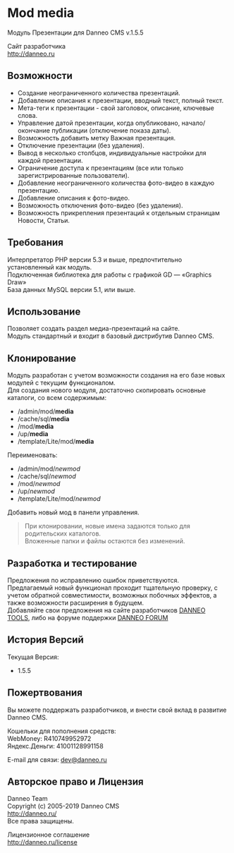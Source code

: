 Mod media
=========

Модуль Презентации для Danneo CMS v.1.5.5

Сайт разработчика  
<http://danneo.ru>

Возможности
-----------

+	Создание неограниченного количества презентаций.
+	Добавление описания к презентации, вводный текст, полный текст.
+	Мета-теги к презентации - свой заголовок, описание, ключевые слова.
+	Управление датой презентации, когда опубликовано, начало/окончание публикации (отключение показа даты).
+	Возможность добавить метку Важная презентация.
+	Отключение презентации (без удаления).
+	Вывод в несколько столбцов, индивидуальные настройки для каждой презентации.
+	Ограничение доступа к презентациям (все или только зарегистрированные пользователи).
+	Добавление неограниченного количества фото-видео в каждую презентацию.
+	Добавление описания к фото-видео.
+	Возможность отключения фото-видео (без удаления).
+	Возможность прикрепления презентаций к отдельным страницам Новости, Статьи.

Требования
----------
Интерпретатор PHP версии 5.3 и выше, предпочтительно установленный как модуль.  
Подключенная библиотека для работы с графикой GD — «Graphics Draw»  
База данных MySQL версии 5.1, или выше.

Использование
-------------
Позволяет создать раздел медиа-презентаций на сайте.  
Модуль стандартный и входит в базовый дистрибутив Danneo CMS.  

Клонирование
------------
Модуль разработан с учетом возможности создания на его базе новых модулей с текущим функционалом.  
Для создания нового модуля, достаточно скопировать основные каталоги, со всем содержимым:  

+	/admin/mod/**media**
+	/cache/sql/**media** 
+	/mod/**media** 
+	/up/**media**
+	/template/Lite/mod/**media**  

Переименовать:  

+	/admin/mod/*newmod*
+	/cache/sql/*newmod*
+	/mod/*newmod*
+	/up/*newmod*
+	/template/Lite/mod/*newmod*  

Добавить новый мод в панели управления.  
>  При клонировании, новые имена задаются только для родительских каталогов.  
>  Вложенные папки и файлы остаются без изменений. 

Разработка и тестирование
-----------------------
Предложения по исправлению ошибок приветствуются.   
Предлагаемый новый функционал проходит тщательную проверку, с учетом обратной совместимости, возможных побочных эффектов, а также возможности расширения в будущем.   
Добавляйте свои предложения на сайте разработчиков [DANNEO TOOLS][], либо на форуме поддержки [DANNEO FORUM][]  

 [DANNEO TOOLS]: http://tools.danneo.ru/
 [DANNEO FORUM]: http://forum.danneo.ru/

История Версий
---------------
Текущая Версия:

*	1.5.5

Пожертвования
-------------
Вы можете поддержать разработчиков, и внести свой вклад в развитие Danneo CMS.  

Кошельки для пополнения средств:  
WebMoney: R410749952972  
Яндекс.Деньги: 41001128991158  

E-mail для связи: <dev@danneo.ru> 

Авторское право и Лицензия
--------------------------
Danneo Team  
Copyright (c) 2005-2019 Danneo CMS  
<http://danneo.ru/>  
Все права защищены.

Лицензионное соглашение   
<http://danneo.ru/license> 
